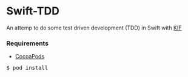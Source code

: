Swift-TDD
=========

An attemp to do some test driven development (TDD) in Swift with [KIF](https://github.com/kif-framework/KIF)

### Requirements

* [CocoaPods](http://cocoapods.org/)

<pre>
$ pod install
</pre>
